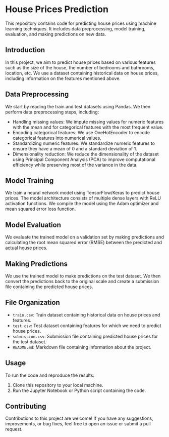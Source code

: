 # House Prices Prediction

This repository contains code for predicting house prices using machine learning techniques. It includes data preprocessing, model training, evaluation, and making predictions on new data.

## Introduction

In this project, we aim to predict house prices based on various features such as the size of the house, the number of bedrooms and bathrooms, location, etc. We use a dataset containing historical data on house prices, including information on the features mentioned above.

## Data Preprocessing

We start by reading the train and test datasets using Pandas. We then perform data preprocessing steps, including:

- Handling missing values: We impute missing values for numeric features with the mean and for categorical features with the most frequent value.
- Encoding categorical features: We use OneHotEncoder to encode categorical features into numerical values.
- Standardizing numeric features: We standardize numeric features to ensure they have a mean of 0 and a standard deviation of 1.
- Dimensionality reduction: We reduce the dimensionality of the dataset using Principal Component Analysis (PCA) to improve computational efficiency while preserving most of the variance in the data.

## Model Training

We train a neural network model using TensorFlow/Keras to predict house prices. The model architecture consists of multiple dense layers with ReLU activation functions. We compile the model using the Adam optimizer and mean squared error loss function.

## Model Evaluation

We evaluate the trained model on a validation set by making predictions and calculating the root mean squared error (RMSE) between the predicted and actual house prices.

## Making Predictions

We use the trained model to make predictions on the test dataset. We then convert the predictions back to the original scale and create a submission file containing the predicted house prices.

## File Organization

- `train.csv`: Train dataset containing historical data on house prices and features.
- `test.csv`: Test dataset containing features for which we need to predict house prices.
- `submission.csv`: Submission file containing predicted house prices for the test dataset.
- `README.md`: Markdown file containing information about the project.

## Usage

To run the code and reproduce the results:

1. Clone this repository to your local machine.
3. Run the Jupyter Notebook or Python script containing the code.

## Contributing

Contributions to this project are welcome! If you have any suggestions, improvements, or bug fixes, feel free to open an issue or submit a pull request.

